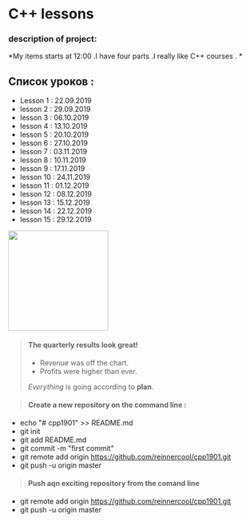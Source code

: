 # C++ lessons

### description of project:
 *My items starts at 12:00 .I have four parts .I really like C++ courses . *

## Список уроков  :
- Lesson 1 : 22.09.2019
- lesson 2 : 29.09.2019
- lesson 3 : 06.10.2019
- lesson 4 : 13.10.2019
- lesson 5 : 20.10.2019
- lesson 6 : 27.10.2019
- lesson 7 : 03.11.2019
- lesson 8 : 10.11.2019
- lesson 9 : 17.11.2019
- lesson 10 : 24.11.2019
- lesson 11 : 01.12.2019
- lesson 12 : 08.12.2019
- lesson 13 : 15.12.2019
- lesson 14 : 22.12.2019
- lesson 15 : 29.12.2019

<img src="https://upload.wikimedia.org/wikipedia/commons/thumb/1/18/ISO_C%2B%2B_Logo.svg/200px-ISO_C%2B%2B_Logo.svg.png" width="200" height="200" />



> #### The quarterly results look great!
>
> - Revenue was off the chart.
> - Profits were higher than ever.
>
>  *Everything* is going according to **plan**.

> #### Create a new repository on the command line :
- echo "# cpp1901" >> README.md
- git init
- git add README.md
- git commit -m "first commit"
- git remote add origin https://github.com/reinnercool/cpp1901.git
- git push -u origin master
> #### Push aqn exciting repository from the comand line 
- git remote add origin https://github.com/reinnercool/cpp1901.git
- git push -u origin master
